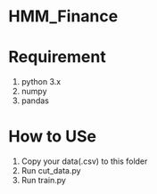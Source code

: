 # HMM_Finance

# Requirement
1. python 3.x
2. numpy
3. pandas

# How to USe
1. Copy your data(.csv) to this folder
2. Run cut_data.py
3. Run train.py
